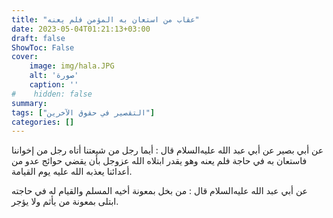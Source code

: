 ```yaml
---
title: "عقاب من استعان به المؤمن فلم يعنه"
date: 2023-05-04T01:21:13+03:00
draft: false
ShowToc: False
cover:
    image: img/hala.JPG
    alt: 'صورة'
    caption: ''
#    hidden: false
summary: 
tags: ["التقصير في حقوق الآخرين"]
categories: []
---
```

عن أبي بصير عن أبي
عبد الله عليه‌السلام قال : أيما رجل من شيعتنا أتاه رجل من إخواننا فاستعان
به في حاجة فلم يعنه وهو يقدر ابتلاه الله عزوجل بأن يقضي حوائج
عدو من أعدائنا يعذبه الله عليه يوم القيامة.

عن أبي عبد الله عليه‌السلام
قال : من بخل بمعونة أخيه المسلم والقيام له في حاجته ابتلى بمعونة
من يأثم ولا يؤجر.


